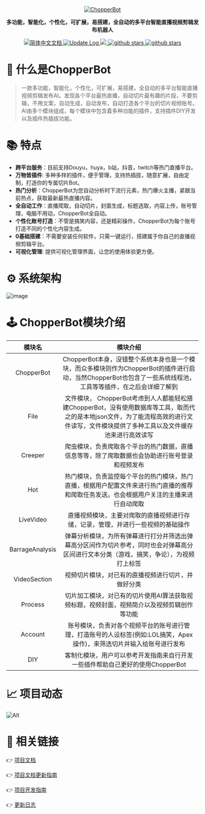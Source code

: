 
<p align="center">
  <a href="https://github.com/969025903/ChopperBot">
   <img alt="ChopperBot" src="https://github.com/twj666/ChopperBot-Doc/blob/master/img/logo.png?raw=true">
  </a>
</p>

<p align="center">
  <strong>多功能，智能化，个性化，可扩展，易搭建，全自动的多平台智能直播视频剪辑发布机器人</strong>
</p>

<p align="center">
  <a href="https://twj666.github.io/ChopperBot-Doc/">
    <img src="https://img.shields.io/badge/文档-简体中文-blue.svg" alt="简体中文文档" />
  </a>

   <a href="https://github.com/969025903/ChopperBot/blob/master/CHANGELOG.md" >
    <img src="https://img.shields.io/badge/ChangeLog-English-blue.svg" alt="Update Log" />
  </a>

   <a target="_blank" href="https://www.oracle.com/technetwork/java/javase/downloads/index.html">
        <img src="https://img.shields.io/badge/JDK-11+-green.svg" />
    </a>
  <a target="_blank" href='https://github.com/969025903/ChopperBot'>
        <img src="https://img.shields.io/github/stars/969025903/ChopperBot.svg" alt="github stars"/>
   </a>

   <a target="_blank" href=''>
        <img src="https://img.shields.io/badge/Process-Developing-yellow" alt="github stars"/>
   </a>
</p>




# 📖 什么是ChopperBot


>一款多功能，智能化，个性化，可扩展，易搭建，全自动的多平台智能直播视频剪辑发布AI。发现各个平台最热直播，自动切片最有趣的片段，不要剪辑，不用文案，自动生成，自动发布，自动打造各个平台的切片视频账号。AI由多个模块组成，每个模块中包含着多种功能的插件，支持插件DIY开发以及插件热插拔功能。


# 📚 特点

- **跨平台服务**：目前支持Douyu，huya，b站，抖音，twitch等热门直播平台。
- **万物皆插件**: 多种多样的插件，便于管理，支持热插拔，随意扩展，自由定制，打造你的专属切片Bot。
- **热门分析**：ChopperBot为您自动分析时下流行元素，热门爆火主播，紧跟当前热点，获取最新最热直播内容。
- **全自动工作**：直播爬取，自动切片，封面生成，标题选取，内容上传，账号管理，电脑不用动，ChopperBot全自动。
- **个性化账号打造**：不管是搞笑内容，还是精彩操作，ChopperBot为每个账号打造不同的个性化内容生成。
- **0基础搭建**：不需要安装任何软件，只需一键运行，搭建属于你自己的直播视频剪辑平台。
- **可视化管理**: 提供可视化管理界面，让您的使用体验更方便。

# ⚙ 系统架构
![image](https://github.com/969025903/ChopperBot/assets/77137063/eeca58de-611b-41ee-973f-cd375f98e569)


# 🕹 ChopperBot模块介绍
| 模块名 | 模块介绍 |
| :-: | :-: |
| ChopperBot| ChopperBot本身，没错整个系统本身也是一个模块，而众多模块则作为ChopperBot的插件进行启动，当然ChopperBot也包含了一些系统线程池，工具等等插件，在之后会详细了解到 |
| File |文件模块， ChopperBot考虑到人人都能轻松搭建ChopperBot，没有使用数据库等工具，取而代之的是本地json文件，为了能流程高效的进行文件读写，文件模块提供了多种工具以及文件缓存池来进行高效读写|
| Creeper | 爬虫模块，负责爬取各个平台的热门数据，直播信息等等，除了爬取数据也会协助进行账号登录和视频发布 |
| Hot | 热门模块，负责监控每个平台的热门模块，热门直播，根据用户配置文件来进行热门直播的推荐和爬取任务发送。也会根据用户关注的主播来进行自动爬取 |
| LiveVideo | 直播视频模块，主要对爬取的直播视频进行存储，记录，管理，并进行一些视频的基础操作 |
| BarrageAnalysis | 弹幕分析模块，为所有弹幕进行打分并筛选出弹幕高分区间作为切片参考，同时也会对弹幕高分区间进行文本分类（游戏，搞笑，争论），为视频打上标签 |
| VideoSection | 视频切片模块，对已有的直播视频进行切片，并做好分类 |
| Process | 切片加工模块，对已有的切片使用AI算法获取视频标题，视频封面，视频简介以及视频剪辑创作等功能 |
| Account | 账号模块，负责对各个视频平台的账号进行管理，打造账号的人设标签(例如:LOL搞笑，Apex操作)，来筛选切片并输入给账号进行发布|
| DIY | 客制化模块，用户可以参考开发指南来自行开发一些插件帮助自己更好的使用ChopperBot |

# 📈 项目动态
![Alt](https://repobeats.axiom.co/api/embed/0ae23655bb105addf8d90a999df36f690d615af7.svg "Repobeats analytics image")
# 🔗 相关链接
👉 [项目文档](https://twj666.github.io/ChopperBot-Doc/)

👉 [项目文档更新指南](https://github.com/969025903/ChopperBot/tree/master/doc/ReadMe.md)

👉 [项目开发指南](https://twj666.github.io/ChopperBot-Doc/pages/779a67/#chopperbot%E7%B3%BB%E7%BB%9F%E6%9E%B6%E6%9E%84)

👉 [更新日志](https://github.com/969025903/ChopperBot/blob/master/CHANGELOG.md)

